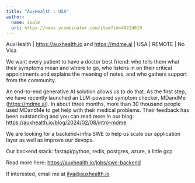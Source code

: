 ```yaml
---
title: "AuxHealth : USA"
author:
  name: ivalm
  url: https://news.ycombinator.com/item?id=40224619
---
```

AuxHealth | <a href="https:&#x2F;&#x2F;auxhealth.io" rel="nofollow">https:&#x2F;&#x2F;auxhealth.io</a> and <a href="https:&#x2F;&#x2F;mdme.ai" rel="nofollow">https:&#x2F;&#x2F;mdme.ai</a> | USA | REMOTE | No Visa

We want every patient to have a doctor best friend: who tells them what their symptoms mean and where to go, who listens in on their critical appointments and explains the meaning of notes, and who gathers support from the community.

An end-to-end generative AI solution allows us to do that. As the first step, we have recently launched an LLM-powered symptom checker, MDandMe (<a href="https:&#x2F;&#x2F;mdme.ai" rel="nofollow">https:&#x2F;&#x2F;mdme.ai</a>). In about three months, more than 30 thousand people used MDandMe to get help with their medical problems. Their feedback has been outstanding and you can read more in our blog: <a href="https:&#x2F;&#x2F;auxhealth.io&#x2F;blog&#x2F;2024&#x2F;02&#x2F;08&#x2F;intro-mdme" rel="nofollow">https:&#x2F;&#x2F;auxhealth.io&#x2F;blog&#x2F;2024&#x2F;02&#x2F;08&#x2F;intro-mdme</a>

We are looking for a backend+infra SWE to help us scale our application layer as well as improve our devops.

Our backend stack: fastapi&#x2F;python, redis, postgres, azure, a little gcp

Read more here: <a href="https:&#x2F;&#x2F;auxhealth.io&#x2F;jobs&#x2F;swe-backend" rel="nofollow">https:&#x2F;&#x2F;auxhealth.io&#x2F;jobs&#x2F;swe-backend</a>

If interested, email me at ilya@auxhealth.io
